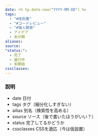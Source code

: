 ```yaml
---
date: <% tp.date.now("YYYY-MM-DD") %>
tags:
  - "#技術書"
  - "#コードレビュー"
  - "#個人開発"
  - アイデア
  - 未分類
aliases: 
source: 
"status:":
  - 完了
  - 進行中
  - 未開始
cssclasses:
---
```


### 説明

- date 日付
- tags タグ（細分化しすぎない）
- ailias 別名（検索性を高める）
- source ソース（後で書いたほうがいい？）
- status 完了してるかどうか
- cssclasses CSSを適応（今は仮設置）
